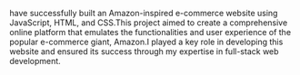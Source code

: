  have successfully built an Amazon-inspired e-commerce website using JavaScript, HTML, and CSS.This project aimed to create a comprehensive online platform that emulates
the functionalities and user experience of the popular e-commerce giant, Amazon.I played a key role in developing this website and ensured its success through my expertise 
in full-stack web development.

  
